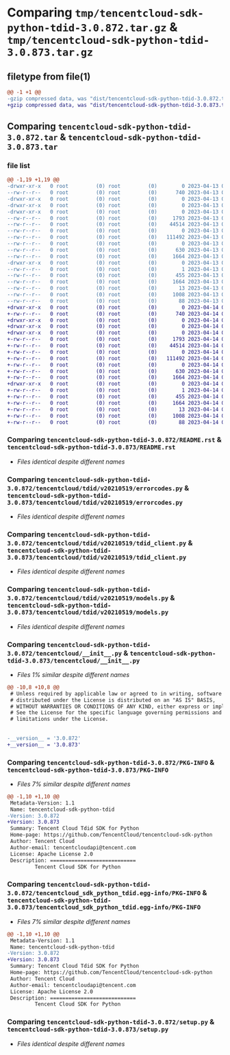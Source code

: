 # Comparing `tmp/tencentcloud-sdk-python-tdid-3.0.872.tar.gz` & `tmp/tencentcloud-sdk-python-tdid-3.0.873.tar.gz`

## filetype from file(1)

```diff
@@ -1 +1 @@
-gzip compressed data, was "dist/tencentcloud-sdk-python-tdid-3.0.872.tar", last modified: Thu Apr 13 00:59:21 2023, max compression
+gzip compressed data, was "dist/tencentcloud-sdk-python-tdid-3.0.873.tar", last modified: Fri Apr 14 00:54:25 2023, max compression
```

## Comparing `tencentcloud-sdk-python-tdid-3.0.872.tar` & `tencentcloud-sdk-python-tdid-3.0.873.tar`

### file list

```diff
@@ -1,19 +1,19 @@
-drwxr-xr-x   0 root         (0) root         (0)        0 2023-04-13 00:59:21.000000 tencentcloud-sdk-python-tdid-3.0.872/
--rw-r--r--   0 root         (0) root         (0)      740 2023-04-13 00:59:21.000000 tencentcloud-sdk-python-tdid-3.0.872/README.rst
-drwxr-xr-x   0 root         (0) root         (0)        0 2023-04-13 00:59:21.000000 tencentcloud-sdk-python-tdid-3.0.872/tencentcloud/
-drwxr-xr-x   0 root         (0) root         (0)        0 2023-04-13 00:59:21.000000 tencentcloud-sdk-python-tdid-3.0.872/tencentcloud/tdid/
-drwxr-xr-x   0 root         (0) root         (0)        0 2023-04-13 00:59:21.000000 tencentcloud-sdk-python-tdid-3.0.872/tencentcloud/tdid/v20210519/
--rw-r--r--   0 root         (0) root         (0)     1793 2023-04-13 00:59:21.000000 tencentcloud-sdk-python-tdid-3.0.872/tencentcloud/tdid/v20210519/errorcodes.py
--rw-r--r--   0 root         (0) root         (0)    44514 2023-04-13 00:59:21.000000 tencentcloud-sdk-python-tdid-3.0.872/tencentcloud/tdid/v20210519/tdid_client.py
--rw-r--r--   0 root         (0) root         (0)        0 2023-04-13 00:59:21.000000 tencentcloud-sdk-python-tdid-3.0.872/tencentcloud/tdid/v20210519/__init__.py
--rw-r--r--   0 root         (0) root         (0)   111492 2023-04-13 00:59:21.000000 tencentcloud-sdk-python-tdid-3.0.872/tencentcloud/tdid/v20210519/models.py
--rw-r--r--   0 root         (0) root         (0)        0 2023-04-13 00:59:21.000000 tencentcloud-sdk-python-tdid-3.0.872/tencentcloud/tdid/__init__.py
--rw-r--r--   0 root         (0) root         (0)      630 2023-04-13 00:59:21.000000 tencentcloud-sdk-python-tdid-3.0.872/tencentcloud/__init__.py
--rw-r--r--   0 root         (0) root         (0)     1664 2023-04-13 00:59:21.000000 tencentcloud-sdk-python-tdid-3.0.872/PKG-INFO
-drwxr-xr-x   0 root         (0) root         (0)        0 2023-04-13 00:59:21.000000 tencentcloud-sdk-python-tdid-3.0.872/tencentcloud_sdk_python_tdid.egg-info/
--rw-r--r--   0 root         (0) root         (0)        1 2023-04-13 00:59:21.000000 tencentcloud-sdk-python-tdid-3.0.872/tencentcloud_sdk_python_tdid.egg-info/dependency_links.txt
--rw-r--r--   0 root         (0) root         (0)      455 2023-04-13 00:59:21.000000 tencentcloud-sdk-python-tdid-3.0.872/tencentcloud_sdk_python_tdid.egg-info/SOURCES.txt
--rw-r--r--   0 root         (0) root         (0)     1664 2023-04-13 00:59:21.000000 tencentcloud-sdk-python-tdid-3.0.872/tencentcloud_sdk_python_tdid.egg-info/PKG-INFO
--rw-r--r--   0 root         (0) root         (0)       13 2023-04-13 00:59:21.000000 tencentcloud-sdk-python-tdid-3.0.872/tencentcloud_sdk_python_tdid.egg-info/top_level.txt
--rw-r--r--   0 root         (0) root         (0)     1008 2023-04-13 00:59:21.000000 tencentcloud-sdk-python-tdid-3.0.872/setup.py
--rw-r--r--   0 root         (0) root         (0)       88 2023-04-13 00:59:21.000000 tencentcloud-sdk-python-tdid-3.0.872/setup.cfg
+drwxr-xr-x   0 root         (0) root         (0)        0 2023-04-14 00:54:25.000000 tencentcloud-sdk-python-tdid-3.0.873/
+-rw-r--r--   0 root         (0) root         (0)      740 2023-04-14 00:54:25.000000 tencentcloud-sdk-python-tdid-3.0.873/README.rst
+drwxr-xr-x   0 root         (0) root         (0)        0 2023-04-14 00:54:25.000000 tencentcloud-sdk-python-tdid-3.0.873/tencentcloud/
+drwxr-xr-x   0 root         (0) root         (0)        0 2023-04-14 00:54:25.000000 tencentcloud-sdk-python-tdid-3.0.873/tencentcloud/tdid/
+drwxr-xr-x   0 root         (0) root         (0)        0 2023-04-14 00:54:25.000000 tencentcloud-sdk-python-tdid-3.0.873/tencentcloud/tdid/v20210519/
+-rw-r--r--   0 root         (0) root         (0)     1793 2023-04-14 00:54:25.000000 tencentcloud-sdk-python-tdid-3.0.873/tencentcloud/tdid/v20210519/errorcodes.py
+-rw-r--r--   0 root         (0) root         (0)    44514 2023-04-14 00:54:25.000000 tencentcloud-sdk-python-tdid-3.0.873/tencentcloud/tdid/v20210519/tdid_client.py
+-rw-r--r--   0 root         (0) root         (0)        0 2023-04-14 00:54:25.000000 tencentcloud-sdk-python-tdid-3.0.873/tencentcloud/tdid/v20210519/__init__.py
+-rw-r--r--   0 root         (0) root         (0)   111492 2023-04-14 00:54:25.000000 tencentcloud-sdk-python-tdid-3.0.873/tencentcloud/tdid/v20210519/models.py
+-rw-r--r--   0 root         (0) root         (0)        0 2023-04-14 00:54:25.000000 tencentcloud-sdk-python-tdid-3.0.873/tencentcloud/tdid/__init__.py
+-rw-r--r--   0 root         (0) root         (0)      630 2023-04-14 00:54:25.000000 tencentcloud-sdk-python-tdid-3.0.873/tencentcloud/__init__.py
+-rw-r--r--   0 root         (0) root         (0)     1664 2023-04-14 00:54:25.000000 tencentcloud-sdk-python-tdid-3.0.873/PKG-INFO
+drwxr-xr-x   0 root         (0) root         (0)        0 2023-04-14 00:54:25.000000 tencentcloud-sdk-python-tdid-3.0.873/tencentcloud_sdk_python_tdid.egg-info/
+-rw-r--r--   0 root         (0) root         (0)        1 2023-04-14 00:54:25.000000 tencentcloud-sdk-python-tdid-3.0.873/tencentcloud_sdk_python_tdid.egg-info/dependency_links.txt
+-rw-r--r--   0 root         (0) root         (0)      455 2023-04-14 00:54:25.000000 tencentcloud-sdk-python-tdid-3.0.873/tencentcloud_sdk_python_tdid.egg-info/SOURCES.txt
+-rw-r--r--   0 root         (0) root         (0)     1664 2023-04-14 00:54:25.000000 tencentcloud-sdk-python-tdid-3.0.873/tencentcloud_sdk_python_tdid.egg-info/PKG-INFO
+-rw-r--r--   0 root         (0) root         (0)       13 2023-04-14 00:54:25.000000 tencentcloud-sdk-python-tdid-3.0.873/tencentcloud_sdk_python_tdid.egg-info/top_level.txt
+-rw-r--r--   0 root         (0) root         (0)     1008 2023-04-14 00:54:25.000000 tencentcloud-sdk-python-tdid-3.0.873/setup.py
+-rw-r--r--   0 root         (0) root         (0)       88 2023-04-14 00:54:25.000000 tencentcloud-sdk-python-tdid-3.0.873/setup.cfg
```

### Comparing `tencentcloud-sdk-python-tdid-3.0.872/README.rst` & `tencentcloud-sdk-python-tdid-3.0.873/README.rst`

 * *Files identical despite different names*

### Comparing `tencentcloud-sdk-python-tdid-3.0.872/tencentcloud/tdid/v20210519/errorcodes.py` & `tencentcloud-sdk-python-tdid-3.0.873/tencentcloud/tdid/v20210519/errorcodes.py`

 * *Files identical despite different names*

### Comparing `tencentcloud-sdk-python-tdid-3.0.872/tencentcloud/tdid/v20210519/tdid_client.py` & `tencentcloud-sdk-python-tdid-3.0.873/tencentcloud/tdid/v20210519/tdid_client.py`

 * *Files identical despite different names*

### Comparing `tencentcloud-sdk-python-tdid-3.0.872/tencentcloud/tdid/v20210519/models.py` & `tencentcloud-sdk-python-tdid-3.0.873/tencentcloud/tdid/v20210519/models.py`

 * *Files identical despite different names*

### Comparing `tencentcloud-sdk-python-tdid-3.0.872/tencentcloud/__init__.py` & `tencentcloud-sdk-python-tdid-3.0.873/tencentcloud/__init__.py`

 * *Files 1% similar despite different names*

```diff
@@ -10,8 +10,8 @@
 # Unless required by applicable law or agreed to in writing, software
 # distributed under the License is distributed on an "AS IS" BASIS,
 # WITHOUT WARRANTIES OR CONDITIONS OF ANY KIND, either express or implied.
 # See the License for the specific language governing permissions and
 # limitations under the License.
 
 
-__version__ = '3.0.872'
+__version__ = '3.0.873'
```

### Comparing `tencentcloud-sdk-python-tdid-3.0.872/PKG-INFO` & `tencentcloud-sdk-python-tdid-3.0.873/PKG-INFO`

 * *Files 7% similar despite different names*

```diff
@@ -1,10 +1,10 @@
 Metadata-Version: 1.1
 Name: tencentcloud-sdk-python-tdid
-Version: 3.0.872
+Version: 3.0.873
 Summary: Tencent Cloud Tdid SDK for Python
 Home-page: https://github.com/TencentCloud/tencentcloud-sdk-python
 Author: Tencent Cloud
 Author-email: tencentcloudapi@tencent.com
 License: Apache License 2.0
 Description: ============================
         Tencent Cloud SDK for Python
```

### Comparing `tencentcloud-sdk-python-tdid-3.0.872/tencentcloud_sdk_python_tdid.egg-info/PKG-INFO` & `tencentcloud-sdk-python-tdid-3.0.873/tencentcloud_sdk_python_tdid.egg-info/PKG-INFO`

 * *Files 7% similar despite different names*

```diff
@@ -1,10 +1,10 @@
 Metadata-Version: 1.1
 Name: tencentcloud-sdk-python-tdid
-Version: 3.0.872
+Version: 3.0.873
 Summary: Tencent Cloud Tdid SDK for Python
 Home-page: https://github.com/TencentCloud/tencentcloud-sdk-python
 Author: Tencent Cloud
 Author-email: tencentcloudapi@tencent.com
 License: Apache License 2.0
 Description: ============================
         Tencent Cloud SDK for Python
```

### Comparing `tencentcloud-sdk-python-tdid-3.0.872/setup.py` & `tencentcloud-sdk-python-tdid-3.0.873/setup.py`

 * *Files identical despite different names*

